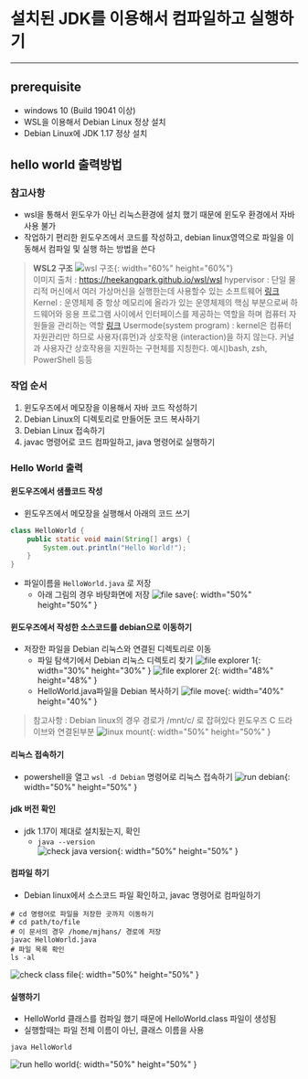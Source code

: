# 설치된 JDK를 이용해서 컴파일하고 실행하기
---
## prerequisite
* windows 10 (Build 19041 이상)
* WSL을 이용해서 Debian Linux 정상 설치
* Debian Linux에 JDK 1.17 정상 설치

## hello world 출력방법

### 참고사항
- wsl을 통해서 윈도우가 아닌 리눅스환경에 설치 했기 때문에 윈도우 환경에서 자바 사용 불가 
- 작업하기 편리한 윈도우즈에서 코드를 작성하고, debian linux영역으로 파일을 이동해서 컴파일 및 실행 하는 방법을 쓴다

> **WSL2 구조**
![wsl 구조](https://heekangpark.github.io/assets/img/wsl/wsl-wsl2-architecture.png){: width="60%" height="60%"}  
> 이미지 출처 : https://heekangpark.github.io/wsl/wsl
> hypervisor : 단일 물리적 머신에서 여러 가상머신을 실행한는데 사용할수 있는 소프트웨어 [링크](https://aws.amazon.com/ko/what-is/hypervisor/)
> Kernel : 운영체제 중 항상 메모리에 올라가 있는 운영체제의 핵심 부분으로써 하드웨어와 응용 프로그램 사이에서 인터페이스를 제공하는 역할을 하며 컴퓨터 자원들을 관리하는 역할 [링크](https://minkwon4.tistory.com/295)
> Usermode(system program) : kernel은 컴퓨터 자원관리만 하므로 사용자(휴먼)과 상호작용 (interaction)을 하지 않는다. 커널과 사용자간 상호작용을 지원하는 구현체를 지칭한다. 예시)bash, zsh, PowerShell 등등

### 작업 순서
1. 윈도우즈에서 메모장을 이용해서 자바 코드 작성하기
2. Debian Linux의 디렉토리로 만들어둔 코드 복사하기
3. Debian Linux 접속하기
4. javac 명령어로 코드 컴파일하고, java 명령어로 실행하기

### Hello World 출력

#### 윈도우즈에서 샘플코드 작성
- 윈도우즈에서 메모장을 실행해서 아래의 코드 쓰기
```java
class HelloWorld {
    public static void main(String[] args) {
        System.out.println("Hello World!");
    }
}
```
- 파일이름을 `HelloWorld.java` 로 저장
  - 아래 그림의 경우 바탕화면에 저장
![file save](images/run_hello_world/file_save.png){: width="50%" height="50%" }

#### 윈도우즈에서 작성한 소스코드를 debian으로 이동하기
- 저장한 파일을 Debian 리눅스와 연결된 디렉토리로 이동
  - 파일 탐색기에서 Debian 리눅스 디렉토리 찾기
![file explorer 1](images/run_hello_world/file_explorer.png){: width="30%" height="30%" } ![file explorer 2](images/run_hello_world/file_explorer2.png){: width="48%" height="48%" } 
  - HelloWorld.java파일을 Debian  복사하기
![file move](images/run_hello_world/file_move.png){: width="40%" height="40%" } 
> 참고사항 : Debian linux의 경우 경로가 /mnt/c/ 로 잡혀있다 윈도우즈 C 드라이브와 연결된부분
![linux mount](images/run_hello_world/dir_mount_path.png){: width="50%" height="50%" }

#### 리눅스 접속하기
- powershell을 열고 `wsl -d Debian` 명령어로 리눅스 접속하기
![run debian](images/run_hello_world/run_debian.png){: width="50%" height="50%" }  

#### jdk 버전 확인
- jdk 1.17이 제대로 설치됬는지, 확인
  - `java --version`  
![check java version](images/run_hello_world/check_java_version.png){: width="50%" height="50%" }

#### 컴파일 하기
- Debian linux에서 소스코드 파일 확인하고, javac 명령어로 컴파일하기
```shell
# cd 명령어로 파일을 저장한 곳까지 이동하기
# cd path/to/file 
# 이 문서의 경우 /home/mjhans/ 경로에 저장
javac HelloWorld.java
# 파일 목록 확인
ls -al
``` 
![check class file](images/run_hello_world/java_complie.png){: width="50%" height="50%" }

#### 실행하기
- HelloWorld 클래스를 컴파일 했기 때문에 HelloWorld.class 파일이 생성됨
- 실행할때는 파일 전체 이름이 아닌, 클래스 이름을 사용
```shell
java HelloWorld
```
![run hello world](images/run_hello_world/java_run.png){: width="50%" height="50%" }

